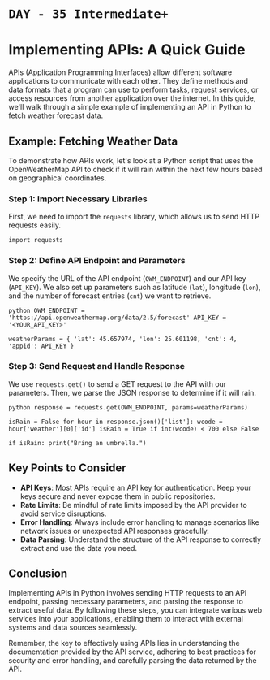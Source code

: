 # `DAY - 35 Intermediate+`

# Implementing APIs: A Quick Guide

APIs (Application Programming Interfaces) allow different software applications to communicate with each other. They define methods and data formats that a program can use to perform tasks, request services, or access resources from another application over the internet. In this guide, we'll walk through a simple example of implementing an API in Python to fetch weather forecast data.

## Example: Fetching Weather Data

To demonstrate how APIs work, let's look at a Python script that uses the OpenWeatherMap API to check if it will rain within the next few hours based on geographical coordinates.

### Step 1: Import Necessary Libraries

First, we need to import the `requests` library, which allows us to send HTTP requests easily.

```
import requests
```


### Step 2: Define API Endpoint and Parameters

We specify the URL of the API endpoint (`OWM_ENDPOINT`) and our API key (`API_KEY`). We also set up parameters such as latitude (`lat`), longitude (`lon`), and the number of forecast entries (`cnt`) we want to retrieve.

```
python OWM_ENDPOINT = 'https://api.openweathermap.org/data/2.5/forecast' API_KEY = '<YOUR_API_KEY>'

weatherParams = { 'lat': 45.657974, 'lon': 25.601198, 'cnt': 4, 'appid': API_KEY }
```

### Step 3: Send Request and Handle Response

We use `requests.get()` to send a GET request to the API with our parameters. Then, we parse the JSON response to determine if it will rain.

```
python response = requests.get(OWM_ENDPOINT, params=weatherParams)

isRain = False for hour in response.json()['list']: wcode = hour['weather'][0]['id'] isRain = True if int(wcode) < 700 else False

if isRain: print("Bring an umbrella.")
```


## Key Points to Consider

- **API Keys**: Most APIs require an API key for authentication. Keep your keys secure and never expose them in public repositories.
- **Rate Limits**: Be mindful of rate limits imposed by the API provider to avoid service disruptions.
- **Error Handling**: Always include error handling to manage scenarios like network issues or unexpected API responses gracefully.
- **Data Parsing**: Understand the structure of the API response to correctly extract and use the data you need.

## Conclusion

Implementing APIs in Python involves sending HTTP requests to an API endpoint, passing necessary parameters, and parsing the response to extract useful data. By following these steps, you can integrate various web services into your applications, enabling them to interact with external systems and data sources seamlessly.

Remember, the key to effectively using APIs lies in understanding the documentation provided by the API service, adhering to best practices for security and error handling, and carefully parsing the data returned by the API.
